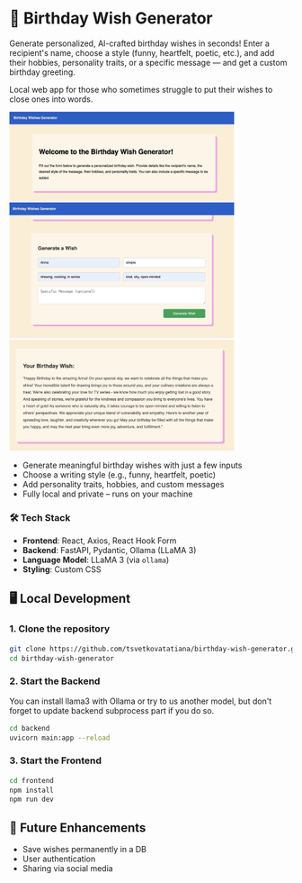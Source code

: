 # 🎉 Birthday Wish Generator

Generate personalized, AI-crafted birthday wishes in seconds! 
Enter a recipient's name, choose a style (funny, heartfelt, poetic, etc.), and add their hobbies, personality traits, 
or a specific message — and get a custom birthday greeting.

Local web app for those who sometimes struggle to put their wishes to close ones into words. 

<img src="images/screen1.png" alt="screenshot-welcome-box" width="400"/> <img src="images/screen2.png" alt="screenshot-user-form" width="400"/>
<img src="images/screen3.png" alt="screenshot-respose-box" width="400"/>


- Generate meaningful birthday wishes with just a few inputs
- Choose a writing style (e.g., funny, heartfelt, poetic)
- Add personality traits, hobbies, and custom messages
- Fully local and private – runs on your machine


### 🛠️ Tech Stack

- **Frontend**: React, Axios, React Hook Form
- **Backend**: FastAPI, Pydantic, Ollama (LLaMA 3)
- **Language Model**: LLaMA 3 (via `ollama`)
- **Styling**: Custom CSS

## 🖥️ Local Development

### 1. Clone the repository

```bash
git clone https://github.com/tsvetkovatatiana/birthday-wish-generator.git
cd birthday-wish-generator
```

### 2. Start the Backend
You can install llama3 with Ollama or try to us another model, 
but don't forget to update backend subprocess part if you do so.
```bash
cd backend
uvicorn main:app --reload
```

### 3. Start the Frontend
```bash
cd frontend
npm install
npm run dev
```
## 📝 Future Enhancements

- Save wishes permanently in a DB
- User authentication
- Sharing via social media
